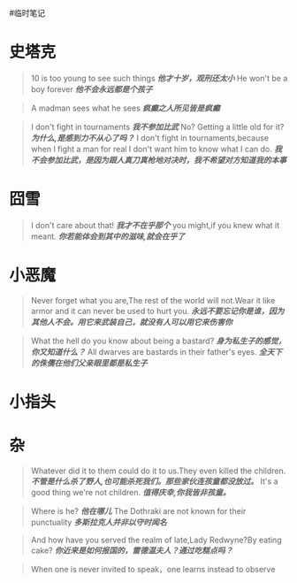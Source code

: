 #临时笔记 
# 史塔克
>10 is too young to see such things
>***他才十岁，观刑还太小***
>He won't be a boy forever
>***他不会永远都是个孩子***

>A madman sees what he sees
>***疯癫之人所见皆是疯癫***

>I don't fight in tournaments
>***我不参加比武***
>No? Getting a little old for it?
>***为什么,是感到力不从心了吗？***
>I don't fight in tournaments,because when I fight a man for real I don't want him to know what I can do.
>***我不会参加比武，是因为跟人真刀真枪地对决时，我不希望对方知道我的本事***


# 囧雪
> I don't care about that!
> ***我才不在乎那个***
> you might,if you knew what it meant.
> ***你若能体会到其中的滋味,就会在乎了***


# 小恶魔
> Never forget what you are,The rest of the world will not.Wear it like armor and it can never be used to hurt you.
> ***永远不要忘记你是谁，因为其他人不会。用它来武装自己，就没有人可以用它来伤害你***

> What the hell do you know about being a bastard?
> ***身为私生子的感觉，你又知道什么？***
> All dwarves are bastards in their father's eyes.
> ***全天下的侏儒在他们父亲眼里都是私生子***


# 小指头



# 杂
> Whatever did it to them could do it to us.They even killed the children.
> ***不管是什么杀了野人,也可能杀死我们。那些家伙连孩童都没放过。***
> It's a good thing we're not children.
> ***值得庆幸,你我皆非孩童。***

> Where is he?
> ***他在哪儿***
> The Dothraki are not known for their punctuality
> ***多斯拉克人并非以守时闻名***

> And how have you served the realm of late,Lady Redwyne?By eating cake?
> ***你近来是如何报国的，雷德温夫人？通过吃糕点吗？***

>When one is never invited to speak，one learns instead to observe